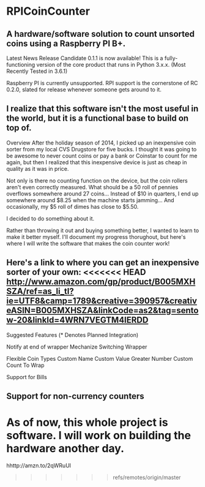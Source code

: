 # RPICoinCounter
A hardware/software solution to count unsorted coins using a Raspberry PI B+.
---------------
Latest News
Release Candidate 0.1.1 is now available!
This is a fully-functioning version of the core product that runs in Python 3.x.x. (Most Recently Tested in 3.6.1)

Raspberry PI is currently unsupported.  RPI support is the cornerstone of RC 0.2.0, slated for release whenever someone gets around to it.

I realize that this software isn't the most useful in the world, but it is a functional base to build on top of.
---------------
Overview
After the holiday season of 2014, I picked up an inexpensive coin sorter from my local CVS Drugstore for five bucks.  I thought it was going to be awesome to never count coins or pay a bank or Coinstar to count for me again, but then I realized that this inexpensive device is just as cheap in quality as it was in price.

Not only is there no counting function on the device, but the coin rollers aren't even correctly measured.  What should be a 50 roll of pennies overflows somewhere around 27 coins...  Instead of $10 in quarters, I end up somewhere around $8.25 when the machine starts jamming...  And occasionally, my $5 roll of dimes has close to $5.50.

I decided to do something about it.

Rather than throwing it out and buying something better, I wanted to learn to make it better myself.  I'll document my progress thorughout, but here's where I will write the software that makes the coin counter work!

Here's a link to where you can get an inexpensive sorter of your own:
<<<<<<< HEAD
   http://www.amazon.com/gp/product/B005MXHSZA/ref=as_li_tl?ie=UTF8&camp=1789&creative=390957&creativeASIN=B005MXHSZA&linkCode=as2&tag=sentow-20&linkId=4WRN7VEGTM4IERDD
---------------
Suggested Features (* Denotes Planned Integration)

  Notify at end of wrapper
    Mechanize Switching Wrapper

  Flexible Coin Types
    Custom Name
    Custom Value
    Greater Number
    Custom Count To Wrap

  Support for Bills

  Support for non-currency counters
---------------
As of now, this whole project is software.  I will work on building the hardware another day.
=======
  hhttp://amzn.to/2qWRuUl
 
>>>>>>> refs/remotes/origin/master

